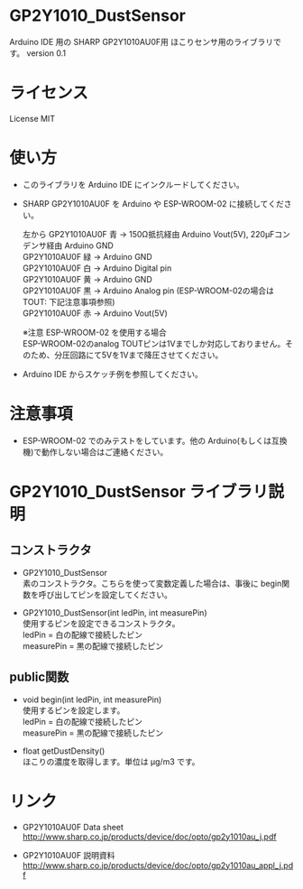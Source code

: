 # GP2Y1010_DustSensor  
Arduino IDE 用の SHARP GP2Y1010AU0F用 ほこりセンサ用のライブラリです。
version 0.1

# ライセンス  
License MIT

# 使い方

* このライブラリを Arduino IDE にインクルードしてください。
* SHARP GP2Y1010AU0F を Arduino や ESP-WROOM-02 に接続してください。

    左から
    GP2Y1010AU0F 青 → 150Ω抵抗経由 Arduino Vout(5V), 220μFコンデンサ経由 Arduino GND  
    GP2Y1010AU0F 緑 → Arduino GND  
    GP2Y1010AU0F 白 → Arduino Digital pin  
    GP2Y1010AU0F 黄 → Arduino GND  
    GP2Y1010AU0F 黒 → Arduino Analog pin (ESP-WROOM-02の場合は TOUT: 下記注意事項参照)  
    GP2Y1010AU0F 赤 → Arduino Vout(5V)  
    
    ※注意 ESP-WROOM-02 を使用する場合  
      ESP-WROOM-02のanalog TOUTピンは1Vまでしか対応しておりません。そのため、分圧回路にて5Vを1Vまで降圧させてください。  

* Arduino IDE からスケッチ例を参照してください。

# 注意事項

* ESP-WROOM-02 でのみテストをしています。他の Arduino(もしくは互換機)で動作しない場合はご連絡ください。

# GP2Y1010_DustSensor ライブラリ説明

## コンストラクタ

* GP2Y1010_DustSensor  
  素のコンストラクタ。こちらを使って変数定義した場合は、事後に begin関数を呼び出してピンを設定してください。

* GP2Y1010_DustSensor(int ledPin, int measurePin)  
  使用するピンを設定できるコンストラクタ。  
    ledPin = 白の配線で接続したピン  
    measurePin = 黒の配線で接続したピン  

## public関数

* void begin(int ledPin, int measurePin)  
  使用するピンを設定します。  
    ledPin = 白の配線で接続したピン  
    measurePin = 黒の配線で接続したピン  
  
* float getDustDensity()  
  ほこりの濃度を取得します。単位は μg/m3 です。

# リンク
* GP2Y1010AU0F Data sheet  
  http://www.sharp.co.jp/products/device/doc/opto/gp2y1010au_j.pdf

* GP2Y1010AU0F 説明資料
  http://www.sharp.co.jp/products/device/doc/opto/gp2y1010au_appl_j.pdf 

